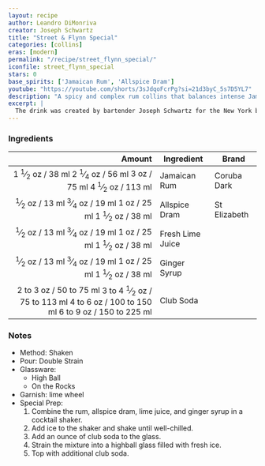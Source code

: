 ```yaml
---
layout: recipe
author: Leandro DiMonriva
creator: Joseph Schwartz
title: "Street & Flynn Special"
categories: [collins]
eras: [modern]
permalink: "/recipe/street_flynn_special/"
iconfile: street_flynn_special
stars: 0
base_spirits: ['Jamaican Rum', 'Allspice Dram']
youtube: "https://youtube.com/shorts/3sJdqoFcrPg?si=21d3byC_5s7D5YL7"
description: "A spicy and complex rum collins that balances intense Jamaican rum with warming spices, tangy citrus, and refreshing bubbles."
excerpt: |
  The drink was created by bartender Joseph Schwartz for the New York bar Milk & Honey, paying homage to actor Errol Flynn and hotelier Sam Street, who were known for their escapades in the Portland Parish of Jamaica. Portland Parish is nick-named Flynn & Street Parish.
---
```


### Ingredients

|    Amount | Ingredient       | Brand        |
| --------: | ---------------- | ------------ |
|    <span class="onex active">1 <sup>1</sup>&frasl;<sub>2</sub> oz  / 38 ml</span> <span class="onehalfx">2 <sup>1</sup>&frasl;<sub>4</sub> oz  / 56 ml</span> <span class="twox">3 oz  / 75 ml</span> <span class="threex">4 <sup>1</sup>&frasl;<sub>2</sub> oz  / 113 ml</span>| Jamaican Rum     | Coruba Dark  |
|    <span class="onex active"> <sup>1</sup>&frasl;<sub>2</sub> oz  / 13 ml</span> <span class="onehalfx"> <sup>3</sup>&frasl;<sub>4</sub> oz  / 19 ml</span> <span class="twox">1 oz  / 25 ml</span> <span class="threex">1 <sup>1</sup>&frasl;<sub>2</sub> oz  / 38 ml</span>| Allspice Dram    | St Elizabeth |
|    <span class="onex active"> <sup>1</sup>&frasl;<sub>2</sub> oz  / 13 ml</span> <span class="onehalfx"> <sup>3</sup>&frasl;<sub>4</sub> oz  / 19 ml</span> <span class="twox">1 oz  / 25 ml</span> <span class="threex">1 <sup>1</sup>&frasl;<sub>2</sub> oz  / 38 ml</span>| Fresh Lime Juice |
|    <span class="onex active"> <sup>1</sup>&frasl;<sub>2</sub> oz  / 13 ml</span> <span class="onehalfx"> <sup>3</sup>&frasl;<sub>4</sub> oz  / 19 ml</span> <span class="twox">1 oz  / 25 ml</span> <span class="threex">1 <sup>1</sup>&frasl;<sub>2</sub> oz  / 38 ml</span>| Ginger Syrup     |
| <span class="onex active">2 to 3 oz  / 50 to 75 ml</span> <span class="onehalfx">3 to 4 <sup>1</sup>&frasl;<sub>2</sub> oz  / 75 to 113 ml</span> <span class="twox">4 to 6 oz  / 100 to 150 ml</span> <span class="threex">6 to 9 oz  / 150 to 225 ml</span>| Club Soda        |

### Notes

- Method: Shaken
- Pour: Double Strain
- Glassware: 
  - High Ball
  - On the Rocks
- Garnish: lime wheel
- Special Prep: 
  1. Combine the rum, allspice dram, lime juice, and ginger syrup in a cocktail shaker.
  1. Add ice to the shaker and shake until well-chilled.
  1. Add an ounce of club soda to the glass.
  1. Strain the mixture into a highball glass filled with fresh ice.
  1. Top with additional club soda.

    
<script type="application/ld+json">
{
  "@context": "https://schema.org",
  "@type": "Recipe",
  "author": {
    "@type": "Person",
    "name": "{{ page.author }}"
    },
  "image": "{%- for page in page.categories limit: 1 %}{% assign cat = site.data.categories | where: "slug", page | first %}{{ site.url }}{{ site.baseurl}}/assets/images/category_{{cat.slug}}.svg{% endfor -%}",
  "description": "{{ page.excerpt | strip_html | replace: '"', "'" }}",
  "recipeIngredient": [
  " 1.5 oz Jamaican Rum",
  " 0.5 oz Allspice Dram ",
  " 0.5 oz Fresh Lime Juice",
  " 0.5 oz Ginger Syrup",
  "2 to 3 oz Club Soda "
    ],
  "name": "{{ page.title }}",
  "recipeInstructions": [
    {
      "@type": "HowToStep",
      "text": "- Method: Shaken"
    },
    {
      "@type": "HowToStep",
      "text": "- Pour: Double Strain"
    },
    {
      "@type": "HowToStep",
      "text": "- Glassware: "
    },
    {
      "@type": "HowToStep",
      "text": "  - High Ball"
    },
    {
      "@type": "HowToStep",
      "text": "  - On the Rocks"
    },
    {
      "@type": "HowToStep",
      "text": "- Garnish: lime wheel"
    },
    {
      "@type": "HowToStep",
      "text": "- Special Prep: "
    },
    {
      "@type": "HowToStep",
      "text": "  1. Combine the rum, allspice dram, lime juice, and ginger syrup in a cocktail shaker."
    },
    {
      "@type": "HowToStep",
      "text": "  1. Add ice to the shaker and shake until well-chilled."
    },
    {
      "@type": "HowToStep",
      "text": "  1. Add an ounce of club soda to the glass."
    },
    {
      "@type": "HowToStep",
      "text": "  1. Strain the mixture into a highball glass filled with fresh ice."
    },
    {
      "@type": "HowToStep",
      "text": "  1. Top with additional club soda."
    }
    ],
  "recipeYield": "1 cocktail",
  "recipeCategory": "cocktail",
  {% if page.stars and site.data.ratings[page.iconfile].ratings -%}"aggregateRating": {
   "@type": "AggregateRating",
   "ratingValue": "{%- include stars_metadata.html %}",
   "bestRating": "5",
   "reviewCount": "2"},{%- endif %}
  "recipeCuisine": "global",
  "prepTime": "PT20M",
  "cookTime": "PT15S",
  "keywords": "{{ page.title }}, cocktail, {{ page.eras }}, {% include category_metadata.html %}, {% include spirits_metadata.html %}"
}
</script>

    